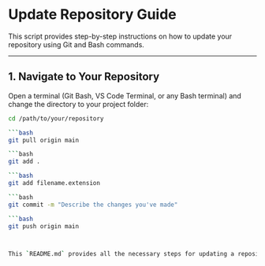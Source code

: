 # Update Repository Guide

This script provides step-by-step instructions on how to update your repository using Git and Bash commands.

---

## 1. Navigate to Your Repository

Open a terminal (Git Bash, VS Code Terminal, or any Bash terminal) and change the directory to your project folder:

```bash
cd /path/to/your/repository

```bash
git pull origin main

```bash
git add .

```bash
git add filename.extension

```bash
git commit -m "Describe the changes you've made"

```bash
git push origin main



This `README.md` provides all the necessary steps for updating a repository, pulling changes, committing, and pushing, and it is in a single file. You can copy this into a `README.md` file and use it for reference or distribute it as needed.
